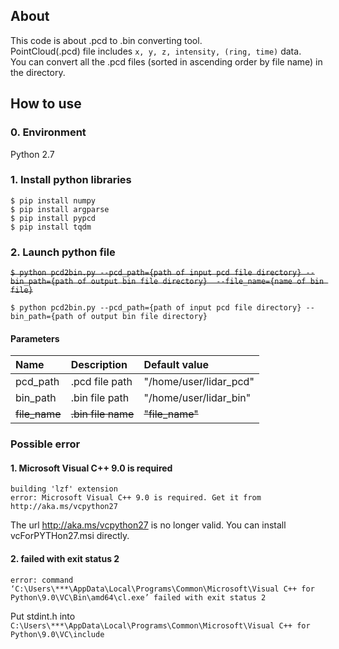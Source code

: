 ## About ##

This code is about .pcd to .bin converting tool.  
PointCloud(.pcd) file includes `x, y, z, intensity, (ring, time)` data.  
You can convert all the .pcd files (sorted in ascending order by file name) in the directory.  

## How to use ##
### 0. Environment ###
Python 2.7

### 1. Install python libraries ###
`$ pip install numpy`  
`$ pip install argparse`  
`$ pip install pypcd`  
`$ pip install tqdm`  

### 2. Launch python file ###
~~`$ python pcd2bin.py --pcd_path={path of input pcd file directory} --bin_path={path of output bin file directory}  --file_name={name of bin file}`~~

`$ python pcd2bin.py --pcd_path={path of input pcd file directory} --bin_path={path of output bin file directory}`

#### Parameters ####
|Name|Description|Default value|
|:---|:---|:---|
|pcd_path|.pcd file path|"/home/user/lidar_pcd"|
|bin_path|.bin file path|"/home/user/lidar_bin"|
|~~file_name~~|~~.bin file name~~|~~"file_name"~~|


### Possible error

#### 1. Microsoft Visual C++ 9.0 is required
```
building 'lzf' extension
error: Microsoft Visual C++ 9.0 is required. Get it from http://aka.ms/vcpython27
```
The url http://aka.ms/vcpython27 is no longer valid.
You can install vcForPYTHon27.msi directly.

#### 2. failed with exit status 2
```
error: command ‘C:\Users\***\AppData\Local\Programs\Common\Microsoft\Visual C++ for Python\9.0\VC\Bin\amd64\cl.exe’ failed with exit status 2
```
Put stdint.h into `C:\Users\***\AppData\Local\Programs\Common\Microsoft\Visual C++ for Python\9.0\VC\include`